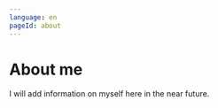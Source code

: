 ```yaml
---
language: en
pageId: about
---
```


# About me

I will add information on myself here in the near future.
